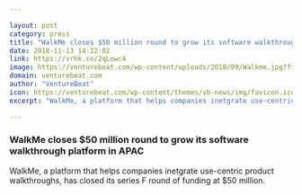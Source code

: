 ```yaml
---

layout: post
category: press
title: "WalkMe closes $50 million round to grow its software walkthrough platform in APAC"
date: 2018-11-13 14:22:02
link: https://vrhk.co/2qLowc4
image: https://venturebeat.com/wp-content/uploads/2018/09/Walkme.jpg?fit=1746%2C859&strip=all
domain: venturebeat.com
author: "VentureBeat"
icon: https://venturebeat.com/wp-content/themes/vb-news/img/favicon.ico
excerpt: "WalkMe, a platform that helps companies inetgrate use-centric product walkthroughs, has closed its series F round of funding at $50 million."

---
```


### WalkMe closes $50 million round to grow its software walkthrough platform in APAC

WalkMe, a platform that helps companies inetgrate use-centric product walkthroughs, has closed its series F round of funding at $50 million.